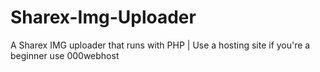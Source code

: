 # Sharex-Img-Uploader
A Sharex IMG uploader that runs with PHP | Use a hosting site if you're a beginner use 000webhost
